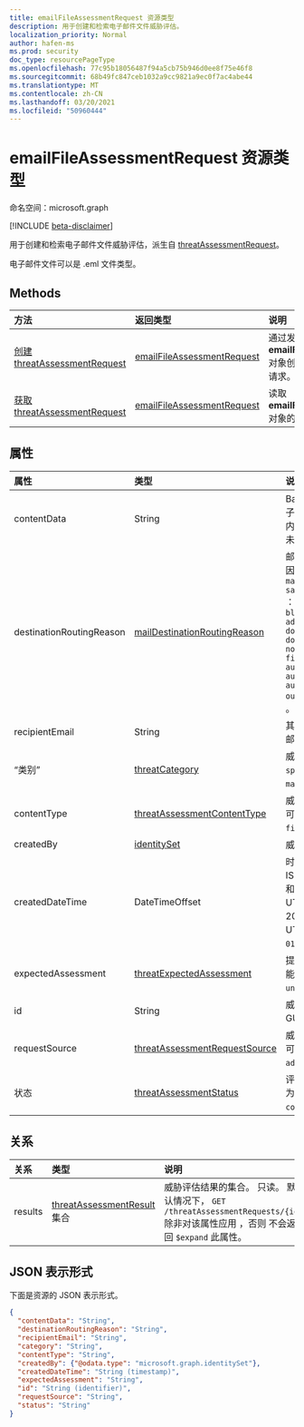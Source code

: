 ```yaml
---
title: emailFileAssessmentRequest 资源类型
description: 用于创建和检索电子邮件文件威胁评估。
localization_priority: Normal
author: hafen-ms
ms.prod: security
doc_type: resourcePageType
ms.openlocfilehash: 77c95b18056487f94a5cb75b946d0ee8f75e46f8
ms.sourcegitcommit: 68b49fc847ceb1032a9cc9821a9ec0f7ac4abe44
ms.translationtype: MT
ms.contentlocale: zh-CN
ms.lasthandoff: 03/20/2021
ms.locfileid: "50960444"
---
```

# <a name="emailfileassessmentrequest-resource-type"></a>emailFileAssessmentRequest 资源类型

命名空间：microsoft.graph

[!INCLUDE [beta-disclaimer](../../includes/beta-disclaimer.md)]

用于创建和检索电子邮件文件威胁评估，派生自 [threatAssessmentRequest](threatAssessmentRequest.md)。

电子邮件文件可以是 .eml 文件类型。

## <a name="methods"></a>Methods

| 方法       | 返回类型 | 说明 |
|:-------------|:------------|:------------|
| [创建 threatAssessmentRequest](../api/informationprotection-post-threatassessmentrequests.md) | [emailFileAssessmentRequest](emailFileAssessmentRequest.md) | 通过发布 **emailFileAssessmentRequest** 对象创建新的电子邮件文件评估请求。 |
| [获取 threatAssessmentRequest](../api/threatassessmentrequest-get.md) | [emailFileAssessmentRequest](emailfileassessmentrequest.md) | 读取 **emailFileAssessmentRequest** 对象的属性和关系。 |

## <a name="properties"></a>属性

| 属性     | 类型        | 说明 |
|:-------------|:------------|:------------|
|contentData|String|Base64 编码的 .eml 电子邮件文件内容。 文件内容无法取回，因为它未存储。|
|destinationRoutingReason|[mailDestinationRoutingReason](enums.md#maildestinationroutingreason-values)|邮件路由到目标的原因。 可能的值是 `none` `mailFlowRule` `safeSender` ：、、、、、、、、、、 `blockedSender` `advancedSpamFiltering` `domainAllowList` `domainBlockList` `notInAddressBook` `firstTimeSender` `autoPurgeToInbox` `autoPurgeToJunk` `autoPurgeToDeleted` `outbound` `notJunk` `junk` 。|
|recipientEmail|String|其策略用于评估邮件的邮件收件人。|
|“类别”|[threatCategory](enums.md#threatcategory-values)|威胁类别。 可取值为：`spam`、`phishing`、`malware`。|
|contentType|[threatAssessmentContentType](enums.md#threatassessmentcontenttype-values)|威胁评估的内容类型。 可取值为：`mail`、`url`、`file`。|
|createdBy|[identitySet](identityset.md)|威胁评估请求创建者。|
|createdDateTime|DateTimeOffset|时间戳类型表示采用 ISO 8601 格式的日期和时间信息，始终采用 UTC 时区。 例如，2014 年 1 月 1 日午夜 UTC 为 `2014-01-01T00:00:00Z`。|
|expectedAssessment|[threatExpectedAssessment](enums.md#threatexpectedassessment-values)|提交者的预期评估。 可能的值是：`block`、`unblock`。|
|id|String|威胁评估请求 ID 是 GUID (全局唯一) 。|
|requestSource|[threatAssessmentRequestSource](enums.md#threatassessmentrequestsource-values)|威胁评估请求的来源。 可取值为：`user`、`administrator`。|
|状态|[threatAssessmentStatus](enums.md#threatassessmentstatus-values)|评估流程状态。 可取值为：`pending`、`completed`。|

## <a name="relationships"></a>关系

| 关系 | 类型        | 说明 |
|:-------------|:------------|:------------|
|results|[threatAssessmentResult](threatassessmentresult.md) 集合|威胁评估结果的集合。 只读。 默认情况下， `GET /threatAssessmentRequests/{id}` 除非对该属性应用 ，否则 不会返回 `$expand` 此属性。|

## <a name="json-representation"></a>JSON 表示形式

下面是资源的 JSON 表示形式。

<!-- {
  "blockType": "resource",
  "optionalProperties": [

  ],
  "@odata.type": "microsoft.graph.emailFileAssessmentRequest",
  "keyProperty": "id"
}-->

```json
{
  "contentData": "String",
  "destinationRoutingReason": "String",
  "recipientEmail": "String",
  "category": "String",
  "contentType": "String",
  "createdBy": {"@odata.type": "microsoft.graph.identitySet"},
  "createdDateTime": "String (timestamp)",
  "expectedAssessment": "String",
  "id": "String (identifier)",
  "requestSource": "String",
  "status": "String"
}
```

<!-- uuid: 16cd6b66-4b1a-43a1-adaf-3a886856ed98
2019-02-04 14:57:30 UTC -->
<!-- {
  "type": "#page.annotation",
  "description": "emailFileAssessmentRequest resource",
  "keywords": "",
  "section": "documentation",
  "tocPath": ""
}-->



